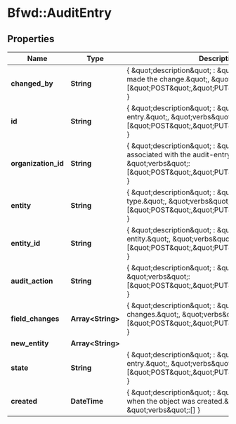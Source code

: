 # Bfwd::AuditEntry

## Properties
Name | Type | Description | Notes
------------ | ------------- | ------------- | -------------
**changed_by** | **String** | { \&quot;description\&quot; : \&quot;ID of the user who made the change.\&quot;, \&quot;verbs\&quot;:[\&quot;POST\&quot;,\&quot;PUT\&quot;,\&quot;GET\&quot;] } | 
**id** | **String** | { \&quot;description\&quot; : \&quot;ID of the audit-entry.\&quot;, \&quot;verbs\&quot;:[\&quot;POST\&quot;,\&quot;PUT\&quot;,\&quot;GET\&quot;] } | 
**organization_id** | **String** | { \&quot;description\&quot; : \&quot;ID of the organization associated with the audit-entry.\&quot;, \&quot;verbs\&quot;:[\&quot;POST\&quot;,\&quot;PUT\&quot;,\&quot;GET\&quot;] } | 
**entity** | **String** | { \&quot;description\&quot; : \&quot;The entity type.\&quot;, \&quot;verbs\&quot;:[\&quot;POST\&quot;,\&quot;PUT\&quot;,\&quot;GET\&quot;] } | 
**entity_id** | **String** | { \&quot;description\&quot; : \&quot;ID of the entity.\&quot;, \&quot;verbs\&quot;:[\&quot;POST\&quot;,\&quot;PUT\&quot;,\&quot;GET\&quot;] } | 
**audit_action** | **String** | { \&quot;description\&quot; : \&quot;update, insert\&quot;, \&quot;verbs\&quot;:[\&quot;POST\&quot;,\&quot;PUT\&quot;,\&quot;GET\&quot;] } | 
**field_changes** | **Array&lt;String&gt;** | { \&quot;description\&quot; : \&quot;A description of the changes.\&quot;, \&quot;verbs\&quot;:[\&quot;POST\&quot;,\&quot;PUT\&quot;,\&quot;GET\&quot;] } | 
**new_entity** | **Array&lt;String&gt;** |  | 
**state** | **String** | { \&quot;description\&quot; : \&quot;The state of the audit entry.\&quot;, \&quot;verbs\&quot;:[\&quot;POST\&quot;,\&quot;PUT\&quot;,\&quot;GET\&quot;] } | 
**created** | **DateTime** | { \&quot;description\&quot; : \&quot;The UTC DateTime when the object was created.\&quot;, \&quot;verbs\&quot;:[] } | [optional] 


